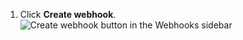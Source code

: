 1. Click **Create webhook**.
   ![Create webhook button in the Webhooks sidebar](/assets/images/help/sponsors/create-webhook-sponsors-button.png)
